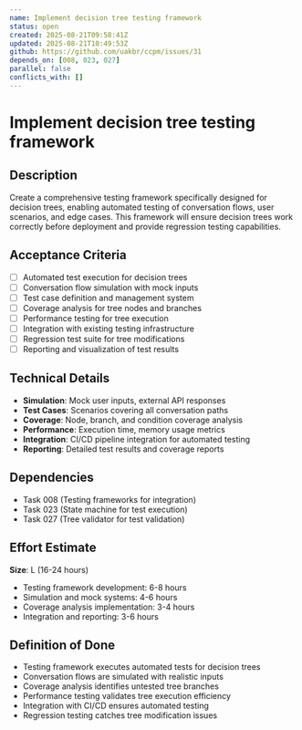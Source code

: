 ```yaml
---
name: Implement decision tree testing framework
status: open
created: 2025-08-21T09:58:41Z
updated: 2025-08-21T10:49:53Z
github: https://github.com/uakbr/ccpm/issues/31
depends_on: [008, 023, 027]
parallel: false
conflicts_with: []
---
```


# Implement decision tree testing framework

## Description
Create a comprehensive testing framework specifically designed for decision trees, enabling automated testing of conversation flows, user scenarios, and edge cases. This framework will ensure decision trees work correctly before deployment and provide regression testing capabilities.

## Acceptance Criteria
- [ ] Automated test execution for decision trees
- [ ] Conversation flow simulation with mock inputs
- [ ] Test case definition and management system
- [ ] Coverage analysis for tree nodes and branches
- [ ] Performance testing for tree execution
- [ ] Integration with existing testing infrastructure
- [ ] Regression test suite for tree modifications
- [ ] Reporting and visualization of test results

## Technical Details
- **Simulation**: Mock user inputs, external API responses
- **Test Cases**: Scenarios covering all conversation paths
- **Coverage**: Node, branch, and condition coverage analysis
- **Performance**: Execution time, memory usage metrics
- **Integration**: CI/CD pipeline integration for automated testing
- **Reporting**: Detailed test results and coverage reports

## Dependencies
- Task 008 (Testing frameworks for integration)
- Task 023 (State machine for test execution)
- Task 027 (Tree validator for test validation)

## Effort Estimate
**Size**: L (16-24 hours)
- Testing framework development: 6-8 hours
- Simulation and mock systems: 4-6 hours
- Coverage analysis implementation: 3-4 hours
- Integration and reporting: 3-6 hours

## Definition of Done
- Testing framework executes automated tests for decision trees
- Conversation flows are simulated with realistic inputs
- Coverage analysis identifies untested tree branches
- Performance testing validates tree execution efficiency
- Integration with CI/CD ensures automated testing
- Regression testing catches tree modification issues
